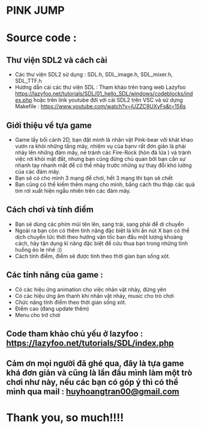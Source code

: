 # PINK JUMP
# Source code : 

## Thư viện SDL2 và cách cài 
- Các thư viện SDL2 sử dụng : SDL.h, SDL_image.h, SDL_mixer.h, SDL_TTF.h
- Hướng dẫn cài các thư viện SDL : Tham khảo trên trang web Lazyfoo
https://lazyfoo.net/tutorials/SDL/01_hello_SDL/windows/codeblocks/index.php
hoặc trên link youtube đới với cài SDL2 trên VSC và sử dựng Makefile  : https://www.youtube.com/watch?v=jUZZC9UXyFs&t=156s
## Giới thiệu về tựa game 
- Game lấy bối cảnh 2D, bạn đặt mình là nhân vật Pink-bear với khát khao vươn ra khỏi những tầng mây, nhiệm vụ của bạnv rất đơn giản là phải nhảy lên những đám mây, né tránh các Fire-Rock (hòn đá lửa ) và tránh việc rơi khỏi mặt đất, nhưng bạn cũng đừng chủ quan bởi bạn cần sự nhanh tay nhanh mắt để có thể nhảy trước những sự thay đổi khó lường của các đám mây.
- Bạn sẽ có cho mình 3 mạng để chơi, hết 3 mạng thì bạn sẽ chết
- Bạn cũng có thể kiếm thêm mạng cho mình, bằng cách thu thập các quả tim rơi xuất hiện ngẫu nhiên trên các đám mây.
## Cách chơi và tính điểm
- Bạn sẽ dùng các phím mũi tên lên, sang trái, sang phải để di chuyển
- Ngoài ra bạn còn có thêm tính năng đặc biệt là khi ấn nút X bạn có thể dịch chuyển tức thời theo hướng vận tốc ban đầu một lượng khoảng cách, hãy tận dụng kĩ năng đặc biệt để cứu thua bạn trong những tình huống éo le nhé :))
- Cách tính điểm, điểm sẽ được tính theo thời gian bạn sống xót.
## Các tính năng của game :
- Có các hiệu ứng animation cho việc nhân vật nhảy, đứng yên
- Có các hiệu ứng âm thanh khi nhân vật nhảy, music cho trò chơi
- Chức năng tính điểm theo thời gian sống xót.
- Điểm cao (đang update thêm)
- Menu cho trờ chơi
## Code tham khảo chủ yếu ở lazyfoo : https://lazyfoo.net/tutorials/SDL/index.php

## Cảm ơn mọi người đã ghé qua, đây là tựa game khá đơn giản và cũng là lần đầu mình làm một trò chơi như này, nếu các bạn có góp ý thì có thể mình qua mail : huyhoangtran00@gmail.com

# Thank you, so much!!!!

